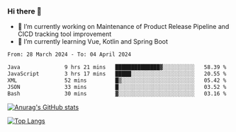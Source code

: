 ### Hi there 👋

- 🔭 I’m currently working on Maintenance of Product Release Pipeline and CICD tracking tool improvement
- 🌱 I’m currently learning Vue, Kotlin and Spring Boot

<!--START_SECTION:waka-->

```txt
From: 28 March 2024 - To: 04 April 2024

Java              9 hrs 21 mins   ██████████████▓░░░░░░░░░░   58.39 %
JavaScript        3 hrs 17 mins   █████░░░░░░░░░░░░░░░░░░░░   20.55 %
XML               52 mins         █▒░░░░░░░░░░░░░░░░░░░░░░░   05.42 %
JSON              33 mins         █░░░░░░░░░░░░░░░░░░░░░░░░   03.52 %
Bash              30 mins         ▓░░░░░░░░░░░░░░░░░░░░░░░░   03.16 %
```

<!--END_SECTION:waka-->

[![Anurag's GitHub stats](https://github-readme-stats.vercel.app/api?username=yunhao981&show_icons=true&theme=solarized-dark)](https://github.com/anuraghazra/github-readme-stats)

[![Top Langs](https://github-readme-stats.vercel.app/api/top-langs/?username=yunhao981&theme=solarized-dark&layout=compact)](https://github.com/anuraghazra/github-readme-stats)

<!--
**yunhao981/yunhao981** is a ✨ _special_ ✨ repository because its `README.md` (this file) appears on your GitHub profile.

Here are some ideas to get you started:

- 🔭 I’m currently working on Maintenance of Release Pipeline and CICD tracking tool improvement
- 🌱 I’m currently learning Vue, Kotlin and Spring Boot
- 👯 I’m looking to collaborate on ...
- 🤔 I’m looking for help with ...
- 💬 Ask me about ...
- 📫 How to reach me: ...
- 😄 Pronouns: ...
- ⚡ Fun fact: ...
-->


